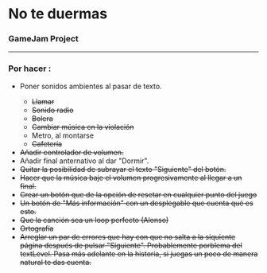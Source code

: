 # No te duermas
<h3>GameJam Project</h3>
<hr>
<h3>Por hacer :</h3>
<ul>
    <li>Poner sonidos ambientes al pasar de texto.</li>
    <ul>
        <li><del>Llamar</del></li>
        <li><del>Sonido radio</del></li>
        <li><del>Bolera</del></li>
        <li><del>Cambiar música en la violación</del></li>
        <li>Metro, al montarse</li>
        <li><del>Cafetería</del></li>
    </ul>
    <li><del>Añadir controlador de volumen.</del></li>
    <li>Añadir final anternativo al dar "Dormir".</li>
    <li><del>Quitar la posibilidad de subrayar el texto "Siguiente" del botón.</del></li>
    <li><del>Hacer que la música baje el volumen progresivamente al llegar a un final.</del></li>
    <li><del>Crear un botón que de la opción de resetar en cualquier punto del juego</del></li>
    <li><del>Un botón de "Más información" con un desplegable que cuenta qué es esto.</del></li>
    <li><del>Que la canción sea un loop perfecto (Alonso)</del></li>
    <li><del>Ortografía</del></li>
    <li><del>Arreglar un par de errores que hay con que no salta a la siquiente página después de pulsar "Siguiente". Probablemente porblema del textLevel. Pasa más adelante en la historia, si juegas un poco de manera natural te das cuenta.</del></li>
</ul>
